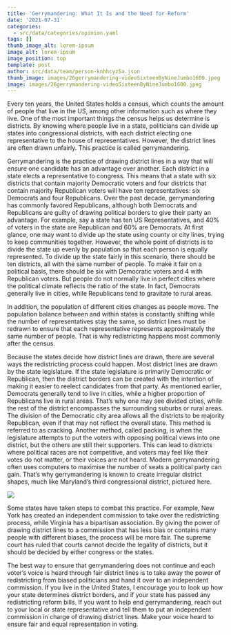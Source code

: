```yaml
---
title: 'Gerrymandering: What It Is and the Need for Reform'
date: '2021-07-31'
categories:
  - src/data/categories/opinion.yaml
tags: []
thumb_image_alt: lorem-ipsum
image_alt: lorem-ipsum
image_position: top
template: post
author: src/data/team/person-knhhcyz5a.json
thumb_image: images/26gerrymandering-videoSixteenByNineJumbo1600.jpeg
image: images/26gerrymandering-videoSixteenByNineJumbo1600.jpeg
---
```

Every ten years, the United States holds a census, which counts the amount of people that live in the US, among other information such as where they live. One of the most important things the census helps us determine is districts. By knowing where people live in a state, politicians can divide up states into congressional districts, with each district electing one representative to the house of representatives. However, the district lines are often drawn unfairly. This practice is called gerrymandering.

Gerrymandering is the practice of drawing district lines in a way that will ensure one candidate has an advantage over another. Each district in a state elects a representative to congress. This means that a state with six districts that contain majority Democratic voters and four districts that contain majority Republican voters will have ten representatives: six Democrats and four Republicans. Over the past decade, gerrymandering has commonly favored Republicans, although both Democrats and Republicans are guilty of drawing political borders to give their party an advantage. For example, say a state has ten US Representatives, and 40% of voters in the state are Republican and 60% are Democrats. At first glance, one may want to divide up the state using county or city lines, trying to keep communities together. However, the whole point of districts is to divide the state up evenly by population so that each person is equally represented. To divide up the state fairly in this scenario, there should be ten districts, all with the same number of people. To make it fair on a political basis, there should be six with Democratic voters and 4 with Republican voters. But people do not normally live in perfect cities where the political climate reflects the ratio of the state. In fact, Democrats generally live in cities, while Republicans tend to gravitate to rural areas. 

In addition, the population of different cities changes as people move. The population balance between and within states is constantly shifting while the number of representatives stay the same, so district lines must be redrawn to ensure that each representative represents approximately the same number of people. That is why redistricting happens most commonly after the census. 

Because the states decide how district lines are drawn, there are several ways the redistricting process could happen. Most district lines are drawn by the state legislature. If the state legislature is primarily Democratic or Republican, then the district borders can be created with the intention of making it easier to reelect candidates from that party. As mentioned earlier, Democrats generally tend to live in cities, while a higher proportion of Republicans live in rural areas. That’s why one may see divided cities, while the rest of the district encompasses the surrounding suburbs or rural areas. The division of the Democratic city area allows all the districts to be majority Republican, even if that may not reflect the overall state. This method is referred to as cracking. Another method, called packing, is when the legislature attempts to put the voters with opposing political views into one district, but the others are still their supporters. This can lead to districts where political races are not competitive, and voters may feel like their votes do not matter, or their voices are not heard. Modern gerrymandering often uses computers to maximise the number of seats a political party can gain. That’s why gerrymandering is known to create irregular district shapes, much like Maryland’s third congressional district, pictured here. 

![](https://lh6.googleusercontent.com/RPSN4kBl0JO6xCZn8uhV98CBsC8wABQqR5Uyjap2\_uEhwWKqfEcfVHvYXEOAen_qN9Z8pXvhFHZEpLINg0KiJtn8\_5UNVCeNCGOC3MA-I51F54xwbvfXehnn6nODlcjoM2FLvHkb)

Some states have taken steps to combat this practice. For example, New York has created an independent commission to take over the redistricting process, while Virginia has a bipartisan association. By giving the power of drawing district lines to a commission that has less bias or contains many people with different biases, the process will be more fair. The supreme court has ruled that courts cannot decide the legality of districts, but it should be decided by either congress or the states.

The best way to ensure that gerrymandering does not continue and each voter’s voice is heard through fair district lines is to take away the power of redistricting from biased politicians and hand it over to an independent commission. If you live in the United States, I encourage you to look up how your state determines district borders, and if your state has passed any redistricting reform bills. If you want to help end gerrymandering, reach out to your local or state representative and tell them to put an independent commission in charge of drawing district lines. Make your voice heard to ensure fair and equal representation in voting.
